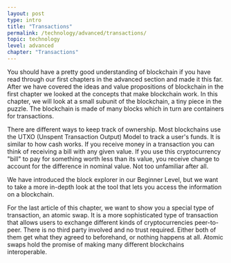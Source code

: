 ```yaml
---
layout: post
type: intro
title: "Transactions"
permalink: /technology/advanced/transactions/
topic: technology
level: advanced
chapter: "Transactions"
---
```


You should have a pretty good understanding of blockchain if you have read through our first chapters in the advanced section and made it this far. After we have covered the ideas and value propositions of blockchain in the first chapter we looked at the concepts that make blockchain work. In this chapter, we will look at a small subunit of the blockchain, a tiny piece in the puzzle. The blockchain is made of many blocks which in turn are containers for transactions. 

There are different ways to keep track of ownership. Most blockchains use the UTXO (Unspent Transaction Output) Model to track a user's funds. It is similar to how cash works. If you receive money in a transaction you can think of receiving a bill with any given value. If you use this cryptocurrency "bill" to pay for something worth less than its value, you receive change to account for the difference in nominal value. Not too unfamiliar after all.

We have introduced the block explorer in our Beginner Level, but we want to take a more in-depth look at the tool that lets you access the information on a blockchain.

For the last article of this chapter, we want to show you a special type of transaction, an atomic swap. It is a more sophisticated type of transaction that allows users to exchange different kinds of cryptocurrencies peer-to-peer. There is no third party involved and no trust required. Either both of them get what they agreed to beforehand, or nothing happens at all. Atomic swaps hold the promise of making many different blockchains interoperable.
